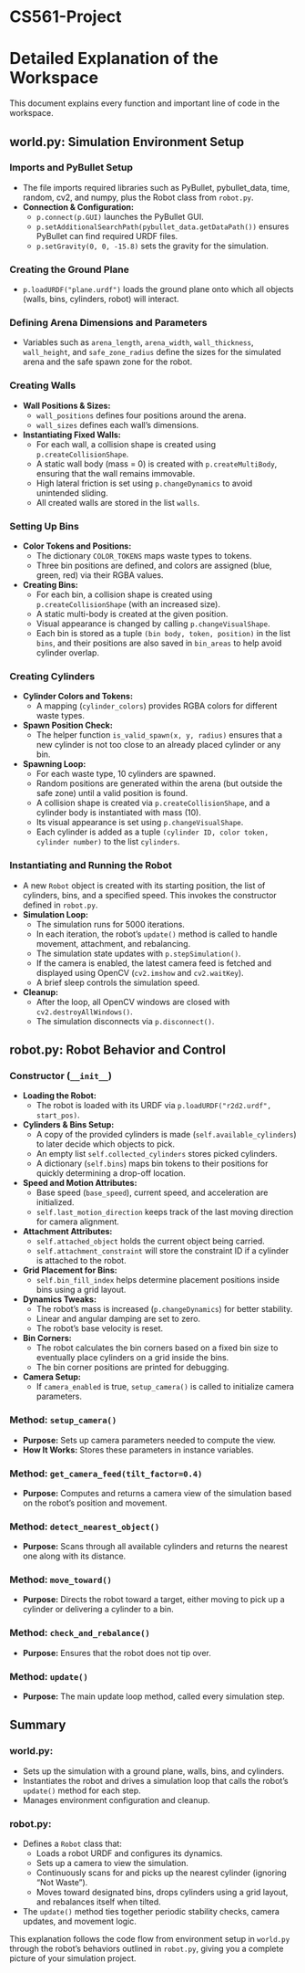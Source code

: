 # CS561-Project

# Detailed Explanation of the Workspace

This document explains every function and important line of code in the workspace.

## world.py: Simulation Environment Setup

### Imports and PyBullet Setup
- The file imports required libraries such as PyBullet, pybullet_data, time, random, cv2, and numpy, plus the Robot class from `robot.py`.
- **Connection & Configuration:**
  - `p.connect(p.GUI)` launches the PyBullet GUI.
  - `p.setAdditionalSearchPath(pybullet_data.getDataPath())` ensures PyBullet can find required URDF files.
  - `p.setGravity(0, 0, -15.8)` sets the gravity for the simulation.

### Creating the Ground Plane
- `p.loadURDF("plane.urdf")` loads the ground plane onto which all objects (walls, bins, cylinders, robot) will interact.

### Defining Arena Dimensions and Parameters
- Variables such as `arena_length`, `arena_width`, `wall_thickness`, `wall_height`, and `safe_zone_radius` define the sizes for the simulated arena and the safe spawn zone for the robot.

### Creating Walls
- **Wall Positions & Sizes:**
  - `wall_positions` defines four positions around the arena.
  - `wall_sizes` defines each wall’s dimensions.
- **Instantiating Fixed Walls:**
  - For each wall, a collision shape is created using `p.createCollisionShape`.
  - A static wall body (mass = 0) is created with `p.createMultiBody`, ensuring that the wall remains immovable.
  - High lateral friction is set using `p.changeDynamics` to avoid unintended sliding.
  - All created walls are stored in the list `walls`.

### Setting Up Bins
- **Color Tokens and Positions:**
  - The dictionary `COLOR_TOKENS` maps waste types to tokens.
  - Three bin positions are defined, and colors are assigned (blue, green, red) via their RGBA values.
- **Creating Bins:**
  - For each bin, a collision shape is created using `p.createCollisionShape` (with an increased size).
  - A static multi-body is created at the given position.
  - Visual appearance is changed by calling `p.changeVisualShape`.
  - Each bin is stored as a tuple `(bin body, token, position)` in the list `bins`, and their positions are also saved in `bin_areas` to help avoid cylinder overlap.

### Creating Cylinders
- **Cylinder Colors and Tokens:**
  - A mapping (`cylinder_colors`) provides RGBA colors for different waste types.
- **Spawn Position Check:**
  - The helper function `is_valid_spawn(x, y, radius)` ensures that a new cylinder is not too close to an already placed cylinder or any bin.
- **Spawning Loop:**
  - For each waste type, 10 cylinders are spawned.
  - Random positions are generated within the arena (but outside the safe zone) until a valid position is found.
  - A collision shape is created via `p.createCollisionShape`, and a cylinder body is instantiated with mass (10).
  - Its visual appearance is set using `p.changeVisualShape`.
  - Each cylinder is added as a tuple `(cylinder ID, color token, cylinder number)` to the list `cylinders`.

### Instantiating and Running the Robot
- A new `Robot` object is created with its starting position, the list of cylinders, bins, and a specified speed. This invokes the constructor defined in `robot.py`.
- **Simulation Loop:**
  - The simulation runs for 5000 iterations.
  - In each iteration, the robot’s `update()` method is called to handle movement, attachment, and rebalancing.
  - The simulation state updates with `p.stepSimulation()`.
  - If the camera is enabled, the latest camera feed is fetched and displayed using OpenCV (`cv2.imshow` and `cv2.waitKey`).
  - A brief sleep controls the simulation speed.
- **Cleanup:**
  - After the loop, all OpenCV windows are closed with `cv2.destroyAllWindows()`.
  - The simulation disconnects via `p.disconnect()`.

## robot.py: Robot Behavior and Control

### Constructor (`__init__`)
- **Loading the Robot:**
  - The robot is loaded with its URDF via `p.loadURDF("r2d2.urdf", start_pos)`.
- **Cylinders & Bins Setup:**
  - A copy of the provided cylinders is made (`self.available_cylinders`) to later decide which objects to pick.
  - An empty list `self.collected_cylinders` stores picked cylinders.
  - A dictionary (`self.bins`) maps bin tokens to their positions for quickly determining a drop-off location.
- **Speed and Motion Attributes:**
  - Base speed (`base_speed`), current speed, and acceleration are initialized.
  - `self.last_motion_direction` keeps track of the last moving direction for camera alignment.
- **Attachment Attributes:**
  - `self.attached_object` holds the current object being carried.
  - `self.attachment_constraint` will store the constraint ID if a cylinder is attached to the robot.
- **Grid Placement for Bins:**
  - `self.bin_fill_index` helps determine placement positions inside bins using a grid layout.
- **Dynamics Tweaks:**
  - The robot’s mass is increased (`p.changeDynamics`) for better stability.
  - Linear and angular damping are set to zero.
  - The robot’s base velocity is reset.
- **Bin Corners:**
  - The robot calculates the bin corners based on a fixed bin size to eventually place cylinders on a grid inside the bins.
  - The bin corner positions are printed for debugging.
- **Camera Setup:**
  - If `camera_enabled` is true, `setup_camera()` is called to initialize camera parameters.

### Method: `setup_camera()`
- **Purpose:** Sets up camera parameters needed to compute the view.
- **How It Works:** Stores these parameters in instance variables.

### Method: `get_camera_feed(tilt_factor=0.4)`
- **Purpose:** Computes and returns a camera view of the simulation based on the robot’s position and movement.

### Method: `detect_nearest_object()`
- **Purpose:** Scans through all available cylinders and returns the nearest one along with its distance.

### Method: `move_toward()`
- **Purpose:** Directs the robot toward a target, either moving to pick up a cylinder or delivering a cylinder to a bin.

### Method: `check_and_rebalance()`
- **Purpose:** Ensures that the robot does not tip over.

### Method: `update()`
- **Purpose:** The main update loop method, called every simulation step.

## Summary

### world.py:
- Sets up the simulation with a ground plane, walls, bins, and cylinders.
- Instantiates the robot and drives a simulation loop that calls the robot’s `update()` method for each step.
- Manages environment configuration and cleanup.

### robot.py:
- Defines a `Robot` class that:
  - Loads a robot URDF and configures its dynamics.
  - Sets up a camera to view the simulation.
  - Continuously scans for and picks up the nearest cylinder (ignoring “Not Waste”).
  - Moves toward designated bins, drops cylinders using a grid layout, and rebalances itself when tilted.
- The `update()` method ties together periodic stability checks, camera updates, and movement logic.

This explanation follows the code flow from environment setup in `world.py` through the robot’s behaviors outlined in `robot.py`, giving you a complete picture of your simulation project.


